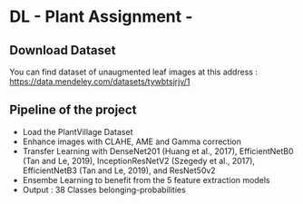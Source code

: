 # DL - Plant Assignment -

## Download Dataset

You can find dataset of unaugmented leaf images at this address : https://data.mendeley.com/datasets/tywbtsjrjv/1

## Pipeline of the project
- Load the PlantVillage Dataset
- Enhance images with CLAHE, AME and Gamma correction
- Transfer Learning with DenseNet201 (Huang et al., 2017), EfficientNetB0 (Tan and Le, 2019),
InceptionResNetV2 (Szegedy et al., 2017), EfficientNetB3 (Tan and Le,
2019), and ResNet50v2
- Ensembe Learning to benefit from the 5 feature extraction models
- Output : 38 Classes belonging-probabilities

